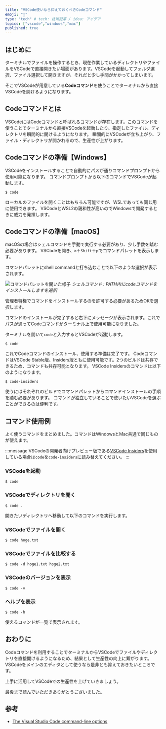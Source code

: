 ```yaml
---
title: "VSCode使いなら抑えておくべきCodeコマンド"
emoji: "🧩"
type: "tech" # tech: 技術記事 / idea: アイデア
topics: ["vscode","windows","mac"]
published: true
---
```


## はじめに

ターミナルでファイルを操作するとき、現在作業しているディレクトリやファイルをVSCodeで直接開きたい場面があります。VSCodeを起動してフォルダ選択、ファイル選択して開きますが、それだと少し手間がかかってしまいます。

そこでVSCodeが用意している**Codeコマンド**を使うことでターミナルから直接VSCodeを開けるようになります。

## Codeコマンドとは

VSCodeにはCodeコマンドと呼ばれるコマンドが存在します。このコマンドを使うことでターミナルから直接VSCodeを起動したり、指定したファイル、ディレクトリを瞬間的に開けるようになります。
瞬間的にVSCodeが立ち上がり、ファイル・ディレクトリが開かれるので、生産性が上がります。

## Codeコマンドの準備【Windows】

VSCodeをインストールすることで自動的にパスが通りコマンドプロンプトから使用可能になります。
コマンドプロンプトから以下のコマンドでVSCodeが起動します。

```shell
$ code
```

ローカルのファイルを開くことはもちろん可能ですが、WSLであっても同じ用に使用できます。
VSCodeとWSL2の親和性が高いのでWindowsで開発するときに威力を発揮します。

## Codeコマンドの準備【macOS】

macOSの場合はシェルコマンドを手動で実行する必要があり、少し手数を踏む必要があります。
VSCodeを開き、`⌘`＋`Shift`＋`p`でコマンドパレットを表示します。

コマンドパレットにshell commandと打ち込むことで以下のような選択が表示されます。

![コマンドパレットを開いた様子](https://storage.googleapis.com/zenn-user-upload/g6g74ukk33yndvsz0siedopguxrm)
*シェルコマンド : PATH内にcodeコマンドをインストールしますを選択*

管理者特権でコマンドをインストールするのを許可する必要があるためOKを選択します。

コマンドのインストールが完了すると右下にメッセージが表示されます。これでパスが通ってCodeコマンドがターミナル上で使用可能になりました。

ターミナルを開いて`code`と入力するとVSCodeが起動します。

```shell
$ code
```

これでCodeコマンドのインストール、使用する準備は完了です。
CodeコマンドはVSCode Stable版、Insiders版ともに使用可能です。2つのビルドは共存できるため、コマンドも共存可能となります。
VSCode Insidersのコマンドは以下のようになります。

```shell
$ code-insiders
```

使うにはそれぞれのビルドでコマンドパレットからコマンドインストールの手順を踏む必要があります。
コマンドが独立していることで使いたいVSCodeを選ぶことができるのは便利です。

## コマンド使用例

よく使うコマンドをまとめました。コマンドはWindowsとMac共通で同じものが使えます。

:::message
VSCodeの開発者向けプレビュー版である[VSCode Insiders](https://code.visualstudio.com/insiders/)を使用している場合は`code`を`code-insiders`に読み替えてください。
:::

### VSCodeを起動

```shell
$ code
```

### VSCodeでディレクトリを開く

```shell
$ code .
```

開きたいディレクトリへ移動して以下のコマンドを実行します。

### VSCodeでファイルを開く

```shell
$ code hoge.txt
```

### VSCodeでファイルを比較する

```shell
$ code -d hoge1.txt hoge2.txt
```

### VSCodeのバージョンを表示

```shell
$ code -v
```

### ヘルプを表示

```shell
$ code -h
```

使えるコマンドが一覧で表示されます。

## おわりに

Codeコマンドを利用することでターミナルからVSCodeでファイルやディレクトリを直接開けるようになるため、結果として生産性の向上に繋がります。VSCodeをメインのエディタとして使うなら是非とも抑えておきたいところです。

上手に活用してVSCodeでの生産性を上げていきましょう。

最後まで読んでいただきありがとうございました。

## 参考

- [The Visual Studio Code command-line options](https://code.visualstudio.com/docs/editor/command-line)
